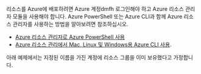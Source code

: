 
리소스를 Azure에 배포하려면 Azure 계정dmfh 로그인해야 하고 Azure 리소스 관리자 모듈을 사용해야 합니다. Azure PowerShell 또는 Azure CLI과 함께 Azure 리소스 관리자를 사용하는 방법을 알아보려면 참조하십시오.

- [Azure 리소스 관리자로 Azure PowerShell 사용](../articles/powershell-azure-resource-manager.md)
- [Azure 리소스 관리에서 Mac, Linux 및 Windows용 Azure CLI 사용](../articles/xplat-cli-azure-resource-manager.md).

아래 예제에서는 지정된 이름을 가진 계정에 리소스 그룹을 이미 보유했다고 가정합니다.

<!---HONumber=AcomDC_0204_2016-->